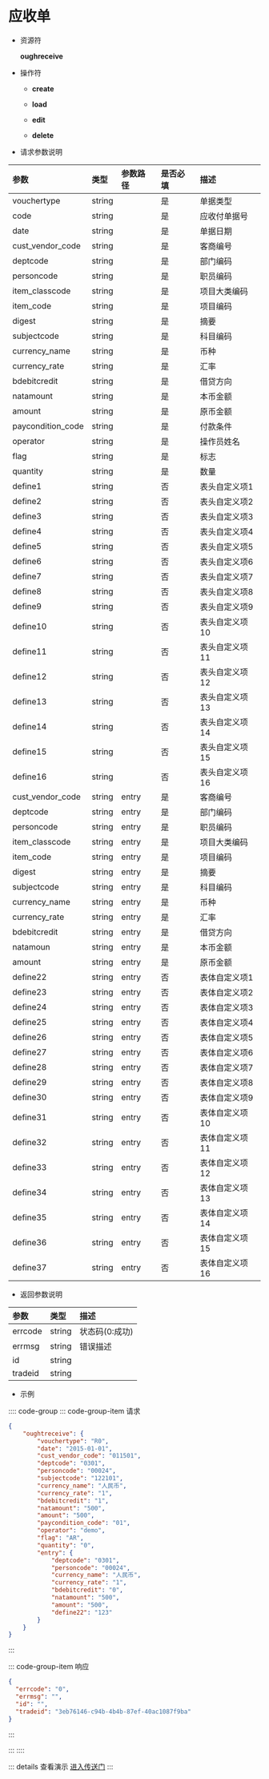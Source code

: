 # 应收单

- 资源符

  **oughreceive**
  
- 操作符

  - **create** <Badge type="tip" text="v1" vertical="top" />

  - **load** <Badge type="tip" text="v2" vertical="top" />

  - **edit** <Badge type="tip" text="v2" vertical="top" />

  - **delete** <Badge type="tip" text="v2" vertical="top" />

- 请求参数说明

|参数				|类型	|参数路径	|是否必填	|描述					|
|:-					|:-		|:-			|:-			|:-						|
|vouchertype		|string |			|是			|单据类型				|
|code				|string |			|是			|应收付单据号				|
|date				|string	|			|是			|单据日期				|
|cust_vendor_code	|string	|			|是			|客商编号				|
|deptcode			|string	|			|是			|部门编码				|
|personcode			|string	|			|是			|职员编码				|
|item_classcode		|string	|			|是			|项目大类编码				|
|item_code			|string	|			|是			|项目编码				|
|digest				|string	|			|是			|摘要					|
|subjectcode		|string	|			|是			|科目编码				|
|currency_name		|string	|			|是			|币种					|
|currency_rate		|string	|			|是			|汇率					|
|bdebitcredit		|string	|			|是			|借贷方向				|
|natamount			|string	|			|是			|本币金额				|
|amount				|string	|			|是			|原币金额				|
|paycondition_code	|string	|			|是			|付款条件				|
|operator			|string	|			|是			|操作员姓名				|
|flag				|string	|			|是			|标志					|
|quantity			|string	|			|是			|数量					|
|define1			|string	|			|否			|表头自定义项1			|
|define2			|string	|			|否			|表头自定义项2			|
|define3			|string	|			|否			|表头自定义项3			|
|define4			|string	|			|否			|表头自定义项4			|
|define5			|string	|			|否			|表头自定义项5			|
|define6			|string	|			|否			|表头自定义项6			|
|define7			|string	|			|否			|表头自定义项7			|
|define8			|string	|			|否			|表头自定义项8			|
|define9			|string	|			|否			|表头自定义项9			|
|define10			|string	|			|否			|表头自定义项10			|
|define11			|string	|			|否			|表头自定义项11			|
|define12			|string	|			|否			|表头自定义项12			|
|define13			|string	|			|否			|表头自定义项13			|
|define14			|string	|			|否			|表头自定义项14			|
|define15			|string	|			|否			|表头自定义项15			|
|define16			|string	|			|否			|表头自定义项16			|
|cust_vendor_code	|string	|entry		|是			|客商编号				|
|deptcode			|string	|entry		|是			|部门编码				|
|personcode			|string	|entry		|是			|职员编码				|
|item_classcode		|string	|entry		|是			|项目大类编码				|
|item_code			|string	|entry		|是			|项目编码				|
|digest				|string	|entry		|是			|摘要					|
|subjectcode		|string	|entry		|是			|科目编码				|
|currency_name		|string	|entry		|是			|币种					|
|currency_rate		|string	|entry		|是			|汇率					|
|bdebitcredit		|string	|entry		|是			|借贷方向				|
|natamoun			|string	|entry		|是			|本币金额				|
|amount				|string	|entry		|是			|原币金额				|
|define22			|string	|entry		|否			|表体自定义项1			|
|define23			|string	|entry		|否			|表体自定义项2			|
|define24			|string	|entry		|否			|表体自定义项3			|
|define25			|string	|entry		|否			|表体自定义项4			|
|define26			|string	|entry		|否			|表体自定义项5			|
|define27			|string	|entry		|否			|表体自定义项6			|
|define28			|string	|entry		|否			|表体自定义项7			|
|define29			|string	|entry		|否			|表体自定义项8			|
|define30			|string	|entry		|否			|表体自定义项9			|
|define31			|string	|entry		|否			|表体自定义项10			|
|define32			|string	|entry		|否			|表体自定义项11			|
|define33			|string	|entry		|否			|表体自定义项12			|
|define34			|string	|entry		|否			|表体自定义项13			|
|define35			|string	|entry		|否			|表体自定义项14			|
|define36			|string	|entry		|否			|表体自定义项15			|
|define37			|string	|entry		|否			|表体自定义项16			|

- 返回参数说明

|参数   |类型     |描述           |
|:-     |:-       |:-            |
|errcode|string   |状态码(0:成功) |
|errmsg |string   |错误描述       |
|id     |string   |               |
|tradeid|string   |               |

- 示例

:::: code-group
::: code-group-item 请求

```json
{
    "oughtreceive": {
        "vouchertype": "R0",
        "date": "2015-01-01",
        "cust_vendor_code": "011501",
        "deptcode": "0301",
        "personcode": "00024",
        "subjectcode": "122101",
        "currency_name": "人民币",
        "currency_rate": "1",
        "bdebitcredit": "1",
        "natamount": "500",
        "amount": "500",
        "paycondition_code": "01",
        "operator": "demo",
        "flag": "AR",
        "quantity": "0",
        "entry": {
            "deptcode": "0301",
            "personcode": "00024",
            "currency_name": "人民币",
            "currency_rate": "1",
            "bdebitcredit": "0",
            "natamount": "500",
            "amount": "500",
            "define22": "123"
        }
    }
}
```

:::

::: code-group-item 响应

```json
{
  "errcode": "0",
  "errmsg": "",
  "id": "",
  "tradeid": "3eb76146-c94b-4b4b-87ef-40ac1087f9ba"
}
```

:::

:::
::::

::: details 查看演示
[进入传送门](http://47.117.141.19/gif/oughreceive.gif)
:::
